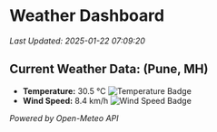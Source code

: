 
# Weather Dashboard

_Last Updated: 2025-01-22 07:09:20_

## Current Weather Data: (Pune, MH)
- **Temperature:** 30.5 °C ![Temperature Badge](https://img.shields.io/badge/Temperature-High%20Temp-orange)
- **Wind Speed:** 8.4 km/h ![Wind Speed Badge](https://img.shields.io/badge/Wind%20Speed-Low%20Wind-blue)

*Powered by Open-Meteo API*
